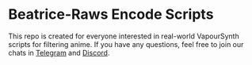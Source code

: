 # Beatrice-Raws Encode Scripts
This repo is created for everyone interested in real-world VapourSynth scripts for filtering anime.
If you have any questions, feel free to join our chats in [Telegram](https://t.me/beatrice_raws) and [Discord](https://discordapp.com/invite/R4Hsntp).